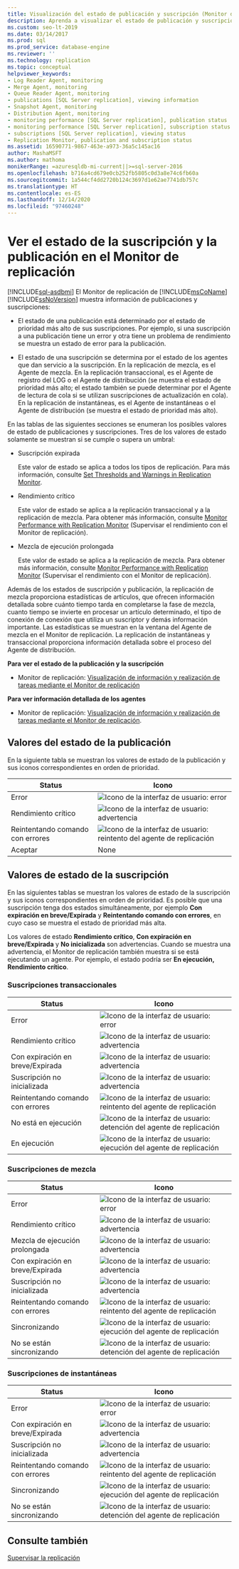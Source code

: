 ```yaml
---
title: Visualización del estado de publicación y suscripción (Monitor de replicación)
description: Aprenda a visualizar el estado de publicación y suscripción mediante el Monitor de replicación de SQL Server Management Studio (SSMS).
ms.custom: seo-lt-2019
ms.date: 03/14/2017
ms.prod: sql
ms.prod_service: database-engine
ms.reviewer: ''
ms.technology: replication
ms.topic: conceptual
helpviewer_keywords:
- Log Reader Agent, monitoring
- Merge Agent, monitoring
- Queue Reader Agent, monitoring
- publications [SQL Server replication], viewing information
- Snapshot Agent, monitoring
- Distribution Agent, monitoring
- monitoring performance [SQL Server replication], publication status
- monitoring performance [SQL Server replication], subscription status
- subscriptions [SQL Server replication], viewing status
- Replication Monitor, publication and subscription status
ms.assetid: 16590771-9867-463e-a973-36a5c145ac16
author: MashaMSFT
ms.author: mathoma
monikerRange: =azuresqldb-mi-current||>=sql-server-2016
ms.openlocfilehash: b716a4cd679e0cb252fb5805c0d3a8e74c6fb60a
ms.sourcegitcommit: 1a544cf4dd2720b124c3697d1e62ae7741db757c
ms.translationtype: HT
ms.contentlocale: es-ES
ms.lasthandoff: 12/14/2020
ms.locfileid: "97460248"
---
```

# <a name="view-publication-and-subscription-status-in-replication-monitor"></a>Ver el estado de la suscripción y la publicación en el Monitor de replicación
[!INCLUDE[sql-asdbmi](../../../includes/applies-to-version/sql-asdbmi.md)]
  El Monitor de replicación de [!INCLUDE[msCoName](../../../includes/msconame-md.md)] [!INCLUDE[ssNoVersion](../../../includes/ssnoversion-md.md)] muestra información de publicaciones y suscripciones:  
  
-   El estado de una publicación está determinado por el estado de prioridad más alto de sus suscripciones. Por ejemplo, si una suscripción a una publicación tiene un error y otra tiene un problema de rendimiento se muestra un estado de error para la publicación.  
  
-   El estado de una suscripción se determina por el estado de los agentes que dan servicio a la suscripción. En la replicación de mezcla, es el Agente de mezcla. En la replicación transaccional, es el Agente de registro del LOG o el Agente de distribución (se muestra el estado de prioridad más alto; el estado también se puede determinar por el Agente de lectura de cola si se utilizan suscripciones de actualización en cola). En la replicación de instantáneas, es el Agente de instantáneas o el Agente de distribución (se muestra el estado de prioridad más alto).  
  
 En las tablas de las siguientes secciones se enumeran los posibles valores de estado de publicaciones y suscripciones. Tres de los valores de estado solamente se muestran si se cumple o supera un umbral:  
  
-   Suscripción expirada  
  
     Este valor de estado se aplica a todos los tipos de replicación. Para más información, consulte [Set Thresholds and Warnings in Replication Monitor](../../../relational-databases/replication/monitor/set-thresholds-and-warnings-in-replication-monitor.md).  
  
-   Rendimiento crítico  
  
     Este valor de estado se aplica a la replicación transaccional y a la replicación de mezcla. Para obtener más información, consulte [Monitor Performance with Replication Monitor](../../../relational-databases/replication/monitor/monitor-performance-with-replication-monitor.md) (Supervisar el rendimiento con el Monitor de replicación).  
  
-   Mezcla de ejecución prolongada  
  
     Este valor de estado se aplica a la replicación de mezcla. Para obtener más información, consulte [Monitor Performance with Replication Monitor](../../../relational-databases/replication/monitor/monitor-performance-with-replication-monitor.md) (Supervisar el rendimiento con el Monitor de replicación).  
  
 Además de los estados de suscripción y publicación, la replicación de mezcla proporciona estadísticas de artículos, que ofrecen información detallada sobre cuánto tiempo tarda en completarse la fase de mezcla, cuanto tiempo se invierte en procesar un artículo determinado, el tipo de conexión de conexión que utiliza un suscriptor y demás información importante. Las estadísticas se muestran en la ventana del Agente de mezcla en el Monitor de replicación. La replicación de instantáneas y transaccional proporciona información detallada sobre el proceso del Agente de distribución.  
  
 **Para ver el estado de la publicación y la suscripción**  
  
-   Monitor de replicación: [Visualización de información y realización de tareas mediante el Monitor de replicación](../../../relational-databases/replication/monitor/view-information-and-perform-tasks-replication-monitor.md) 
  
 **Para ver información detallada de los agentes**  
  
-   Monitor de replicación: [Visualización de información y realización de tareas mediante el Monitor de replicación](../../../relational-databases/replication/monitor/view-information-and-perform-tasks-replication-monitor.md).
  
## <a name="publication-status-values"></a>Valores del estado de la publicación  
 En la siguiente tabla se muestran los valores de estado de la publicación y sus iconos correspondientes en orden de prioridad.  
  
|Status|Icono|  
|------------|----------|  
|Error|![Icono de la interfaz de usuario: error](../../../database-engine/availability-groups/windows/media/repl-icon-error.gif "Icono de la interfaz de usuario: error")|  
|Rendimiento crítico|![Icono de la interfaz de usuario: advertencia](../../../database-engine/availability-groups/windows/media/repl-icon-warn.gif "Icono de la interfaz de usuario: advertencia")|  
|Reintentando comando con errores|![Icono de la interfaz de usuario: reintento del agente de replicación](../../../relational-databases/replication/monitor/media/repl-icon-retry.gif "Icono de la interfaz de usuario: reintento del agente de replicación")|  
|Aceptar|None|  
  
## <a name="subscription-status-values"></a>Valores de estado de la suscripción  
 En las siguientes tablas se muestran los valores de estado de la suscripción y sus iconos correspondientes en orden de prioridad. Es posible que una suscripción tenga dos estados simultáneamente, por ejemplo **Con expiración en breve/Expirada** y **Reintentando comando con errores**, en cuyo caso se muestra el estado de prioridad más alta.  
  
 Los valores de estado **Rendimiento crítico**, **Con expiración en breve/Expirada** y **No inicializada** son advertencias. Cuando se muestra una advertencia, el Monitor de replicación también muestra si se está ejecutando un agente. Por ejemplo, el estado podría ser **En ejecución, Rendimiento crítico**.  
  
### <a name="transactional-subscriptions"></a>Suscripciones transaccionales  
  
|Status|Icono|  
|------------|----------|  
|Error|![Icono de la interfaz de usuario: error](../../../database-engine/availability-groups/windows/media/repl-icon-error.gif "Icono de la interfaz de usuario: error")|  
|Rendimiento crítico|![Icono de la interfaz de usuario: advertencia](../../../database-engine/availability-groups/windows/media/repl-icon-warn.gif "Icono de la interfaz de usuario: advertencia")|  
|Con expiración en breve/Expirada|![Icono de la interfaz de usuario: advertencia](../../../database-engine/availability-groups/windows/media/repl-icon-warn.gif "Icono de la interfaz de usuario: advertencia")|  
|Suscripción no inicializada|![Icono de la interfaz de usuario: advertencia](../../../database-engine/availability-groups/windows/media/repl-icon-warn.gif "Icono de la interfaz de usuario: advertencia")|  
|Reintentando comando con errores|![Icono de la interfaz de usuario: reintento del agente de replicación](../../../relational-databases/replication/monitor/media/repl-icon-retry.gif "Icono de la interfaz de usuario: reintento del agente de replicación")|  
|No está en ejecución|![Icono de la interfaz de usuario: detención del agente de replicación](../../../relational-databases/replication/monitor/media/repl-icon-stopped.gif "Icono de la interfaz de usuario: detención del agente de replicación")|  
|En ejecución|![Icono de la interfaz de usuario: ejecución del agente de replicación](../../../relational-databases/replication/monitor/media/repl-icon-running.gif "Icono de la interfaz de usuario: ejecución del agente de replicación")|  
  
### <a name="merge-subscriptions"></a>Suscripciones de mezcla  
  
|Status|Icono|  
|------------|----------|  
|Error|![Icono de la interfaz de usuario: error](../../../database-engine/availability-groups/windows/media/repl-icon-error.gif "Icono de la interfaz de usuario: error")|  
|Rendimiento crítico|![Icono de la interfaz de usuario: advertencia](../../../database-engine/availability-groups/windows/media/repl-icon-warn.gif "Icono de la interfaz de usuario: advertencia")|  
|Mezcla de ejecución prolongada|![Icono de la interfaz de usuario: advertencia](../../../database-engine/availability-groups/windows/media/repl-icon-warn.gif "Icono de la interfaz de usuario: advertencia")|  
|Con expiración en breve/Expirada|![Icono de la interfaz de usuario: advertencia](../../../database-engine/availability-groups/windows/media/repl-icon-warn.gif "Icono de la interfaz de usuario: advertencia")|  
|Suscripción no inicializada|![Icono de la interfaz de usuario: advertencia](../../../database-engine/availability-groups/windows/media/repl-icon-warn.gif "Icono de la interfaz de usuario: advertencia")|  
|Reintentando comando con errores|![Icono de la interfaz de usuario: reintento del agente de replicación](../../../relational-databases/replication/monitor/media/repl-icon-retry.gif "Icono de la interfaz de usuario: reintento del agente de replicación")|  
|Sincronizando|![Icono de la interfaz de usuario: ejecución del agente de replicación](../../../relational-databases/replication/monitor/media/repl-icon-running.gif "Icono de la interfaz de usuario: ejecución del agente de replicación")|  
|No se están sincronizando|![Icono de la interfaz de usuario: detención del agente de replicación](../../../relational-databases/replication/monitor/media/repl-icon-stopped.gif "Icono de la interfaz de usuario: detención del agente de replicación")|  
  
### <a name="snapshot-subscriptions"></a>Suscripciones de instantáneas  
  
|Status|Icono|  
|------------|----------|  
|Error|![Icono de la interfaz de usuario: error](../../../database-engine/availability-groups/windows/media/repl-icon-error.gif "Icono de la interfaz de usuario: error")|  
|Con expiración en breve/Expirada|![Icono de la interfaz de usuario: advertencia](../../../database-engine/availability-groups/windows/media/repl-icon-warn.gif "Icono de la interfaz de usuario: advertencia")|  
|Suscripción no inicializada|![Icono de la interfaz de usuario: advertencia](../../../database-engine/availability-groups/windows/media/repl-icon-warn.gif "Icono de la interfaz de usuario: advertencia")|  
|Reintentando comando con errores|![Icono de la interfaz de usuario: reintento del agente de replicación](../../../relational-databases/replication/monitor/media/repl-icon-retry.gif "Icono de la interfaz de usuario: reintento del agente de replicación")|  
|Sincronizando|![Icono de la interfaz de usuario: ejecución del agente de replicación](../../../relational-databases/replication/monitor/media/repl-icon-running.gif "Icono de la interfaz de usuario: ejecución del agente de replicación")|  
|No se están sincronizando|![Icono de la interfaz de usuario: detención del agente de replicación](../../../relational-databases/replication/monitor/media/repl-icon-stopped.gif "Icono de la interfaz de usuario: detención del agente de replicación")|  
  
## <a name="see-also"></a>Consulte también  
 [Supervisar la replicación](../../../relational-databases/replication/monitor/monitoring-replication.md)  
  
  
